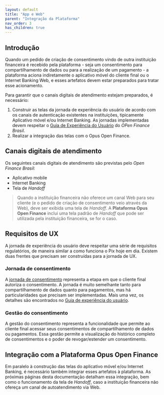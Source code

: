 ```yaml
---
layout: default
title: "App e Web"
parent: "Integração da Plataforma"
nav_order: 3
has_children: true
---
```


## Introdução

Quando um pedido de criação de consentimento vindo de outra instituição financeira é recebido pela plataforma - seja um consentimento para compartilhamento de dados ou para a realização de um pagamento - a plataforma aciona indiretamente o aplicativo móvel do cliente final ou o Internet Banking Web, e esses artefatos devem estar preparados para tratar esse acionamento.

Para garantir que o canais digitais de atendimento estejam preparados, é necessário:

1. Construir as telas da jornada de experiência do usuário de acordo com os canais de autenticação existentes na instituições, tipicamente Aplicativo móvel e/ou Internet Banking. As jornadas implementadas devem respeitar o [Guia de Experiência do Usuário][GuiaUX] do *OPen Finance Brasil*.
3. Realizar a integração das telas com o Opus Open Finance.

## Canais digitais de atendimento

Os seguintes canais digitais de atendimento são previstas pelo *Open Finance Brasil*:

- Aplicativo mobile
- Internet Banking
- Tela de *Handoff*

> Quando a instituição financeira não oferece um canal Web para seu cliente (e o pedido de criação de consentimento veio através da Web), deve ser exibida uma tela de *Handoff*. A **Plataforma Opus Open Finance** inclui uma tela padrão de *Handoff* que pode ser utilizada pela instituição financeira, se for o caso.

## Requisitos de UX

A jornada de experiência do usuário deve respeitar uma série de requisitos regulatórios, de maneira similar a como funciona o Pix hoje em dia. Existem duas frentes que precisam ser construídas para a jornada de UX.

### Jornada de consentimento

A [jornada de consentimento][JornadaConsentimento] representa a etapa em que o cliente final autoriza o consentimento. A jornada é muito semelhante tanto para compartilhamento de dados quanto para pagamentos, mas há particularidades que precisam ser implementadas. Mais uma vez, os detalhes são encontrados no [Guia de experiência do usuário][GuiaUX].

### Gestão do consentimento

A gestão do consentimento representa a funcionalidade que permite ao cliente  final acessar seus consentimentos de compartilhamento de dados ou pagamentos. Essa gestão permite a visualização do histórico completo de consentimentos e o poder de revogar/estender um consentimento.

## Integração com a Plataforma Opus Open Finance

Em paralelo à construção das telas do aplicativo móvel e/ou Internet Banking, é necessário também integrar esses artefatos à plataforma. As próximas páginas desta documentação detalham essa integração, bem como o funcionamento da tela de *Handoff*, caso a instituição financeira não ofereça um canal de autoatendimento via Web.

[GuiaUX]: https://openfinancebrasil.atlassian.net/wiki/spaces/OF/pages/17378535/Guia+de+Experi+ncia+do+Usu+ri
[JornadaConsentimento]: ../../../Open-Finance-Brasil/JornadaConsentimento/OFB-JornadaConsentimento.md

